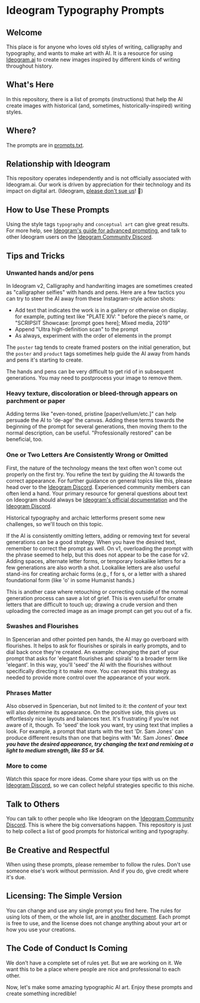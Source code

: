 # Ideogram Typography Prompts

## Welcome
This place is for anyone who loves old styles of writing, calligraphy and typography, and wants to make art with AI. It is a resource for using [Ideogram.ai](https://ideogram.ai) to create new images inspired by different kinds of writing throughout history.

## What's Here
In this repository, there is a list of prompts (instructions) that help the AI create images with historical (and, sometimes, historically-inspired) writing styles.

## Where?
The prompts are in [prompts.txt](prompts.txt). 

## Relationship with Ideogram
This repository operates independently and is not officially associated with Ideogram.ai. Our work is driven by appreciation for their technology and its impact on digital art. (Ideogram, [please don't sue us](LEGAL.md)! 🙏)

## How to Use These Prompts
Using the style tags `typography` and `conceptual art` can give great results. For more help, see [Ideogram's guide for advanced prompting](https://docs.ideogram.ai/usage/advanced-prompting), and talk to other Ideogram users on the [Ideogram Community Discord](https://discord.com/invite/ideogram).

## Tips and Tricks

### Unwanted hands and/or pens

In Ideogram v2, Calligraphy and handwriting images are sometimes created as "calligrapher selfies" with hands and pens. Here are a few tactics you can try to steer the AI away from these Instagram-style action shots:

* Add text that indicates the work is in a gallery or otherwise on display. for example, putting text like "PLATE XIV: " before the piece's name, or "SCRIPSIT Showcase: [prompt goes here]; Mixed media, 2019"
* Append "Ultra high-definition scan" to the prompt
* As always, experiment with the order of elements in the prompt

The `poster` tag tends to create framed posters on the initial generation, but the `poster` and `product` tags sometimes help guide the AI away from hands and pens it's starting to create. 

The hands and pens can be very difficult to get rid of in subsequent generations. You may need to postprocess your image to remove them.

### Heavy texture, discoloration or bleed-through appears on parchment or paper

Adding terms like "even-toned, pristine [paper/vellum/etc.]" can help persuade the AI to 'de-age' the canvas. Adding these terms towards the beginning of the prompt for several generations, then moving them to the normal description, can be useful. "Professionally restored" can be beneficial, too.

### One or Two Letters Are Consistently Wrong or Omitted

First, the nature of the technology means the text often won't come out properly on the first try. You refine the text by guiding the AI towards the correct appearance. For further guidance on general topics like this, please head over to the [Ideogram Discord](https://discord.com/invite/ideogram). Experienced community members can often lend a hand. Your primary resource for general questions about text on Ideogram should always be [Ideogram's official documentation](https://docs.ideogram.ai) and the [Ideogram Discord](https://discord.com/invite/ideogram).

Historical typography and archaic letterforms present some new challenges, so we'll touch on this topic. 

If the AI is consistently omitting letters, adding or removing text for several generations can be a good strategy. When you have the desired text, remember to correct the prompt as well. On v1, overloading the prompt with the phrase seemed to help, but this does not appear to be the case for v2. Adding spaces, alternate letter forms, or temporary lookalike letters for a few generations are also worth a shot. Lookalike letters are also useful stand-ins for creating archaic forms (e.g., f for s, or a letter with a shared foundational form (like 'o' in some Humanist hands.)  

This is another case where retouching or correcting outside of the normal generation process can save a lot of grief. This is even useful for ornate letters that are difficult to touch up; drawing a crude version and then uploading the corrected image as an image prompt can get you out of a fix. 

### Swashes and Flourishes

In Spencerian and other pointed pen hands, the AI may go overboard with flourishes. It helps to ask for flourishes or spirals in early prompts, and to dial back once they're created. An example: changing the part of your prompt that asks for 'elegant flourishes and spirals' to a broader term like 'elegant'. In this way, you'll 'seed' the AI with the flourishes without specifically directing it to make more. You can repeat this strategy as needed to provide more control over the appearance of your work. 

### Phrases Matter

Also observed in Spencerian, but not limited to it: the *content* of your text will also determine its appearance. On the positive side, this gives us effortlessly nice layouts and balances text. It's frustrating if you're not aware of it, though. To 'seed' the look you want, try using text that implies a look. For example, a prompt that starts with the text 'Dr. Sam Jones' can produce different results than one that begins with 'Mr. Sam Jones'. ***Once you have the desired appearance, try changing the text and remixing at a light to medium strength, like S5 or S4.*** 

### More to come

Watch this space for more ideas. Come share your tips with us on the [Ideogram Discord](https://discord.com/invite/ideogram), so we can collect helpful strategies specific to this niche.

## Talk to Others

You can talk to other people who like Ideogram on the [Ideogram Community Discord](https://discord.com/invite/ideogram). This is where the big conversations happen. This repository is just to help collect a list of good prompts for historical writing and typography.

## Be Creative and Respectful
When using these prompts, please remember to follow the rules. Don't use someone else's work without permission. And if you do, give credit where it's due.

## Licensing: The Simple Version
You can change and use any single prompt you find here. The rules for using lots of them, or the whole list, are in [another document](LEGAL.md). Each prompt is free to use, and the license does not change anything about your art or how you use your creations.

## The Code of Conduct Is Coming
We don’t have a complete set of rules yet. But we are working on it. We want this to be a place where people are nice and professional to each other.

Now, let's make some amazing typographic AI art. Enjoy these prompts and create something incredible!
